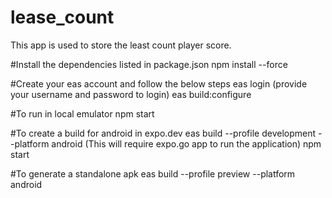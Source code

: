 # lease_count
This app is used to store the least count player score.

#Install the dependencies listed in package.json 
npm install --force

#Create your eas account and follow the below steps
eas login (provide your username and password to login)
eas build:configure

#To run in local emulator
npm start

#To create a build for android in expo.dev
eas build --profile development --platform android (This will require expo.go app to run the application)
npm start

#To generate a standalone apk
eas build --profile preview --platform android



